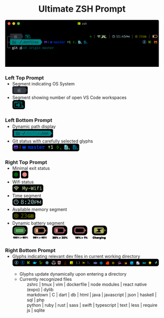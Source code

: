 <h1 align="center">
  Ultimate ZSH Prompt
</h1>
<p align="center">
 <img width="600px" src="screenshots/promptdemo.png">
</p>
  <h3>Left Top Prompt</h3>
  <ul style="margin-top:-15px">
    <li>
      Segment indicating OS System
    </li>
      <img  height="25px" src="screenshots/os_demo.png">
    <li>
      Segment showing number of open VS Code workspaces
    </li>
      <img  height="30px" src="screenshots/vscode_demo.png">
  </ul>
  <h3>Left Bottom Prompt</h3>
  <ul style="margin-top:-15px">
     <li>
      Dynamic path display
     </li>
      <img  height="28px" src="screenshots/path_demo.png">
     <li>
      Git status with carefully selected glyphs
     </li>
      <img  height="25px" src="screenshots/git_demo.png">
  </ul>
  <h3>Right Top Prompt</h3>
  <ul style="margin-top:-15px">
    <li>
      Minimal exit status
    </li>
      <img height="25px" src="screenshots/exit_status_demo.png">
     <li>
      Wifi status
     </li>
      <img  height="25px" src="screenshots/wifi_demo.png">
     <li>
      Time segment
     </li>
      <img  height="25px" src="screenshots/time_demo.png">
     <li>
      Available memory segment
     </li>
      <img height="25px" src="screenshots/memory_demo.png">
     <li>
      Dynamic battery segment
     </li>
      <img  height="45px" src="screenshots/battery_demo.png">
  </ul>
  <h3>Right Bottom Prompt</h3>
  <ul style="margin-top:-15px">
     <li>
      Glyphs indicating relevant dev files in current working directory
      </li>
       <img width="570px" src="screenshots/contextual_glyphs.png">
      <ul>
        <li>
        Glyphs update dynamically upon entering a directory
        </li>
        <li>
          Currently recognized files
          <ul>
            zshrc | tmux | vim | dockerfile | node modules | react native (expo) | dylib <br> markdown | C | dart | db | html | java | javascript | json | haskell | sql | php <br> python | ruby | rust | sass | swift | typescript | text | less | require js | sqlite
          </ul>
      </li>
     </ul>
  </ul>
